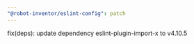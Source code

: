 ```yaml
---
"@robot-inventor/eslint-config": patch
---
```


fix(deps): update dependency eslint-plugin-import-x to v4.10.5
